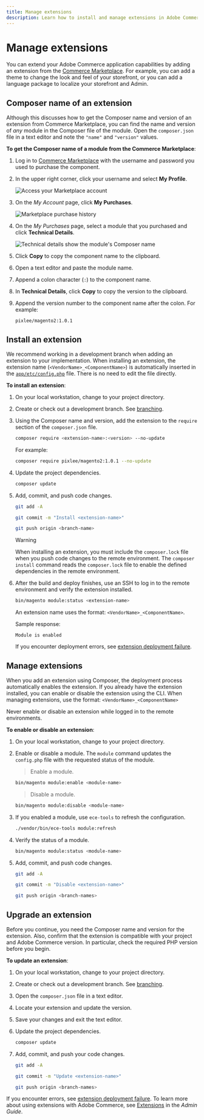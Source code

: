 ```yaml
---
title: Manage extensions
description: Learn how to install and manage extensions in Adobe Commerce on cloud infrastructure.
---
```


# Manage extensions

You can extend your Adobe Commerce application capabilities by adding an extension from the [Commerce Marketplace](https://marketplace.magento.com). For example, you can add a theme to change the look and feel of your storefront, or you can add a language package to localize your storefront and Admin.

## Composer name of an extension

Although this discusses how to get the Composer name and version of an extension from Commerce Marketplace, you can find the name and version of _any_ module in the Composer file of the module. Open  the `composer.json` file in a text editor and note the `"name"` and `"version"` values.

**To get the Composer name of a module from the Commerce Marketplace**:

1. Log in to [Commerce Marketplace](https://marketplace.magento.com) with the username and password you used to purchase the component.

1. In the upper right corner, click your username and select **My Profile**.

   ![Access your Marketplace account](../../assets/marketplace/my-profile.png)

1. On the _My Account_ page, click **My Purchases**.

   ![Marketplace purchase history](../../assets/marketplace/my-purchases.png)

1. On the _My Purchases_ page, select a module that you purchased and click **Technical Details**.

   ![Technical details show the module's Composer name](../../assets/marketplace/pixlee.png)

1. Click **Copy** to copy the component name to the clipboard.

1. Open a text editor and paste the module name.

1. Append a colon character (`:`) to the component name.

1. In **Technical Details**, click **Copy** to copy the version to the clipboard.

1. Append the version number to the component name after the colon. For example:

   ```text
   pixlee/magento2:1.0.1
   ```

## Install an extension

We recommend working in a development branch when adding an extension to your implementation. When installing an extension, the extension name (`<VendorName>_<ComponentName>`) is automatically inserted in the [`app/etc/config.php`](https://experienceleague.adobe.com/docs/commerce-operations/configuration-guide/files/deployment-files.html) file. There is no need to edit the file directly.

**To install an extension**:

1. On your local workstation, change to your project directory.

1. Create or check out a development branch. See [branching](../development/cli-branches.md).

1. Using the Composer name and version, add the extension to the `require` section of the `composer.json` file.

   ```bash
   composer require <extension-name>:<version> --no-update
   ```

   For example:

   ```bash
   composer require pixlee/magento2:1.0.1 --no-update
   ```

1. Update the project dependencies.

   ```bash
   composer update
   ```

1. Add, commit, and push code changes.

   ```bash
   git add -A
   ```

   ```bash
   git commit -m "Install <extension-name>"
   ```

   ```bash
   git push origin <branch-name>
   ```

   >[!WARNING]
   >
   >When installing an extension, you must include the `composer.lock` file when you push code changes to the remote environment. The `composer install` command reads the `composer.lock` file to enable the defined dependencies in the remote environment.

1. After the build and deploy finishes, use an SSH to log in to the remote environment and verify the extension installed.

   ```bash
   bin/magento module:status <extension-name>
   ```

   An extension name uses the format: `<VendorName>_<ComponentName>`.

   Sample response:

   ```terminal
   Module is enabled
   ```

   If you encounter deployment errors, see [extension deployment failure][].

## Manage extensions

When you add an extension using Composer, the deployment process automatically enables the extension. If you already have the extension installed, you can enable or disable the extension using the CLI. When managing extensions, use the format: `<VendorName>_<ComponentName>`

Never enable or disable an extension while logged in to the remote environments.

**To enable or disable an extension**:

1. On your local workstation, change to your project directory.

1. Enable or disable a module. The `module` command updates the `config.php` file with the requested status of the module.

   >Enable a module.

   ```bash
   bin/magento module:enable <module-name>
   ```

   >Disable a module.

   ```bash
   bin/magento module:disable <module-name>
   ```

1. If you enabled a module, use `ece-tools` to refresh the configuration.

   ```bash
   ./vendor/bin/ece-tools module:refresh
   ```

1. Verify the status of a module.

   ```bash
   bin/magento module:status <module-name>
   ```

1. Add, commit, and push code changes.

   ```bash
   git add -A
   ```

   ```bash
   git commit -m "Disable <extension-name>"
   ```

   ```bash
   git push origin <branch-names>
   ```

## Upgrade an extension

Before you continue, you need the Composer name and version for the extension. Also, confirm that the extension is compatible with your project and Adobe Commerce version. In particular, check the required PHP version before you begin.

**To update an extension**:

1. On your local workstation, change to your project directory.

1. Create or check out a development branch. See [branching](../development/cli-branches.md).

1. Open the `composer.json` file in a text editor.

1. Locate your extension and update the version.

1. Save your changes and exit the text editor.

1. Update the project dependencies.

   ```bash
   composer update
   ```

1. Add, commit, and push your code changes.

   ```bash
   git add -A
   ```

   ```bash
   git commit -m "Update <extension-name>"
   ```

   ```bash
   git push origin <branch-names>
   ```

If you encounter errors, see [extension deployment failure][]. To learn more about using extensions with Adobe Commerce, see [Extensions](https://experienceleague.adobe.com/docs/commerce-admin/start/resources/extensions.html) in the _Admin Guide_.

<!-- link definitions -->

[extension deployment failure]: https://devdocs.magento.com/cloud/trouble/trouble_comp-deploy-fail.html
